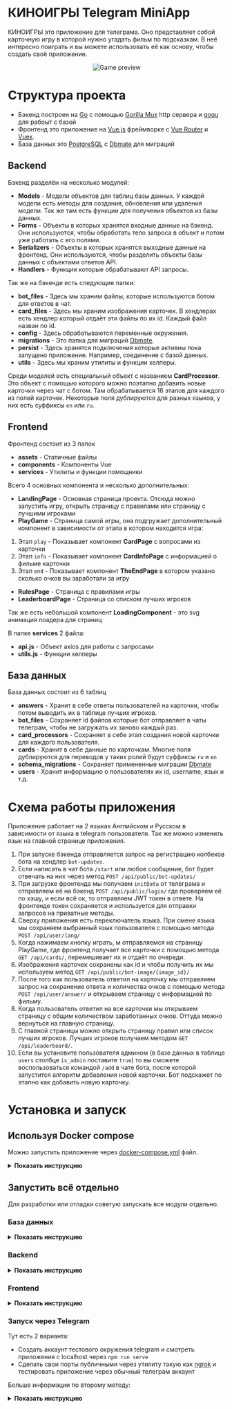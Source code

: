 # КИНОИГРЫ Telegram MiniApp

КИНОИГРЫ это приложение для телеграма. Оно представляет собой карточную игру в которой 
нужно угадать фильм по подсказкам. В неё интересно поиграть и вы можете использовать её 
как основу, чтобы создать своё приложение.

<div align="center">
    <img src=https://github.com/Sergey-pr/movie-games-tg/raw/main/assets/preview.gif
    alt="Game preview">
</div>

# Структура проекта

* Бэкенд построен на <a href=https://go.dev/>Go</a> с помощью 
  <a href=https://github.com/gorilla/mux#gorillamux>Gorilla Mux</a> 
  http сервера и <a href=https://github.com/doug-martin/goqu#readme>goqu</a>
  для рабоыт с базой
* Фронтенд это приложение на <a href=https://vuejs.org/>Vue.js</a>
  фреймворке с <a href=https://router.vuejs.org/>Vue Router</a> и
  <a href=https://vuex.vuejs.org/>Vuex</a>.
* База данных это <a href=https://www.postgresql.org/>PostgreSQL</a> с 
  <a href=https://github.com/amacneil/dbmate#dbmate>Dbmate</a> для миграций

## Backend

Бэкенд разделён на несколько модулей:
* **Models** - Модели объектов для таблиц базы данных. У каждой модели есть методы для 
  создания, обновления или удаления модели. Так же там есть функции для получения
  объектов из базы данных.
* **Forms** - Объекты в которых хранятся входные данные на бэкенд. Они используются, чтобы
  обработать тело запроса в объект и потом уже работать с его полями.
* **Serializers** - Объекты в которых хранятся выходные данные на фронтенд. Они
  используются, чтобы разделить объекты базы данных с объектами ответов API.
* **Handlers** - Функции которые обрабатывают API запросы.

Так же на бэкенде есть следующие папки:
* **bot_files** - Здесь мы храним файлы, которые используются ботом для ответов в чат.
* **card_files** - Здесь мы храним изображения карточек. В хендлерах есть хендлер который
  отдаёт эти файлы по их id. Каждый файл назван по id.
* **config** - Здесь обрабатываются переменные окружения.
* **migrations** - Это папка для миграций
  <a href=https://github.com/amacneil/dbmate#dbmate>Dbmate</a>.
* **persist** - Здесь хранятся подключения которые активны пока запущено приложение.
  Например, соединение с базой данных.
* **utils** - Здесь мы храним утилиты и функции хелперы.

Среди моделей есть специальный объект с названием **CardProcessor**.
Это объект с помощью которого можно поэтапно добавить новые карточки через чат с ботом.
Там обрабатывается 16 этапов для каждого из полей карточек. Некоторые поля дублируются
для разных языков, у них есть суффиксы `en` или `ru`.

## Frontend

Фронтенд состоит из 3 папок

* **assets** - Статичные файлы
* **components** - Компоненты Vue
* **services** - Утилиты и функции помощники

Всего 4 основных компонента и несколько дополнительных:

* **LandingPage** - Основная страница проекта. Отсюда можно запустить игру,
  открыть страницу с правилами или страницу с лучшими игроками
* **PlayGame** - Страница самой игры, она подгружает дополнительный компонент в 
  зависимости от этапа в котором находится игра:
1. Этап `play` - Показывает компонент **CardPage** с вопросами из карточки
2. Этап `info` - Показывает компонент **CardInfoPage** с информацией о фильме карточки
3. Этап `end` - Показывает компонент **TheEndPage** в котором указано сколько очков вы заработали за игру
* **RulesPage** - Страница с правилами игры
* **LeaderboardPage** - Страница со списком лучших игроков

Так же есть небольшой компонент **LoadingComponent** - это svg анимация лоадера для страниц

В папке **services** 2 файла:
* **api.js** - Объект axios для работы с запросами
* **utils.js** - Функции хелперы

## База данных

База данных состоит из 6 таблиц

* **answers** - Хранит в себе ответы пользователей на карточки, чтобы потом выводить
  их в таблице лучших игроков.
* **bot_files** - Сохраняет id файлов которые бот отправляет в чаты телеграм,
  чтобы не загружать их заново каждый раз.
* **card_processors** - Сохраняет в себе этап создания новой карточки для каждого пользователя.
* **cards** - Хранит в себе данные по карточкам. Многие поля дублируются для переводов
  у таких ролей будут суффиксы `ru` и `en`
* **schema_migrations** - Сохраняет примененные миграции
  <a href=https://github.com/amacneil/dbmate#dbmate>Dbmate</a>
* **users** - Хранит информацию о пользователях их id, username, язык и т.д.

# Схема работы приложения

Приложение работает на 2 языках Английском и Русском в зависимости от языка в telegram пользователя.
Так же можно изменить язык на главной странице приложения.

1. При запуске бэкенда отправляется запрос на регистрацию колбеков бота на хендлер `bot-updates`.
2. Если написать в чат бота `/start` или любое сообщение, бот будет отвечать на них через метод
   `POST /api/public/bot-updates/`
3. При загрузке фронтенда мы получаем `initData` от телеграма и отправляем её на бэкенд `POST /api/public/login/`
   где проверяем её по хэшу, и если всё ок, то отправляем JWT токен в ответе.
   На фронтенде токен сохраняется и используется для отправки запросов на приватные методы.
4. Сверху приложения есть переключатель языка. При смене языка мы сохраняем выбранный
   язык пользователя с помощью метода `POST /api/user/lang/`
5. Когда нажимаем кнопку играть, м отправляемся на страницу PlayGame, где фронтенд
   получает все карточки с помощью метода `GET /api/cards/`, перемешивает их и отдаёт по очереди.
6. Изображения карточек сохранены как id и чтобы получить их мы используем метод
   `GET /api/public/bot-image/{image_id}/`
7. После того как пользователь ответил на карточку мы отправляем запрос на сохранение 
   ответа и количества очков с помощью метода `POST /api/user/answer/` и открываем страницу с 
   информацией по фильму.
8. Когда пользователь ответил на все карточки мы открываем страницу с общим количеством 
   заработанных очков. Оттуда можно вернуться на главную страницу.
9. С главной страницы можно открыть страницу правил или список лучших игроков. Лучших
   игроков получаем методом `GET /api/leaderboard/`.
10. Если вы установите пользователя админом (в базе данных в таблице `users` столбце `is_admin` поставите `true`)
    то вы сможете воспользоваться командой `/add` в чате бота, после которой запустится алгоритм добавления новой 
    карточки. Бот подскажет по этапно как добавить новую карточку.

# Установка и запуск

## Используя Docker compose

Можно запустить приложение через 
<a href=https://github.com/Sergey-pr/movie-games-tg/blob/main/docker-compose.yml>
docker-compose.yml</a> файл.

<details><summary><b>Показать инструкцию</b></summary>

1. Установите <a href=https://www.docker.com/>Docker</a> и убедитесь что с ним установился
   <a href=https://docs.docker.com/compose/gettingstarted/>Docker Compose</a>.
2. Сделайте копию файла 
   <a href=https://github.com/Sergey-pr/movie-games-tg/blob/main/docker-compose.yml>
   docker-compose.yml</a> и назовите её docker-compose.yml.local
3. Измените значения **Переменных Окружения** на нужные вам

```dotenv
# frontend

# VUE_APP_BASE_URL это адрес бэкенда, туда будут идти запросы с фронтенда
VUE_APP_BASE_URL=localhost:8888


#backend

# DATABASE это DSN строка подключения к базе данных
DATABASE='user=postgres password=postgres host=localhost port=5432 dbname=movie_games sslmode=disable'
# JWT_TOKEN это строка секрет для генерации JWT токенов
JWT_TOKEN=sfhjahkfg8749GHGJHgjhds
# TELEGRAM_BOT_TOKEN это токен вашего телеграм бота, его можно получить у @BotFather 
# в телеграм при регистрации бота
TELEGRAM_BOT_TOKEN=123456789:qwertyuioASDFGHJKLzxcvbnm
# FRONTEND_HOSTNAME это адрес фронтенда
FRONTEND_HOSTNAME=localhost:8080
# BACKEND_HOSTNAME это адрес бэкенда
BACKEND_HOSTNAME=localhost:8888


# migrator
# Это сервис применяющий миграции

# DBMATE_NO_DUMP_SCHEMA это переменная для создания схемы базы. При true файл схемы не создаётся
# т.к. он нам не нужен тут стоит true
DBMATE_NO_DUMP_SCHEMA=true
# DBMATE_MIGRATIONS_DIR это папка с миграциями Dbmate у нас это migrations
DBMATE_MIGRATIONS_DIR=migrations
# DATABASE_URL это строка подключения к базе, теперь в другом виде
DATABASE_URL=postgres://postgres:postgres@db:5432/movie_games?sslmode=disable


# database
# Здесь указываются логопасы базы
POSTGRES_USER=postgres
POSTGRES_PASSWORD=postgres
POSTGRES_DB=movie_games
```
4. Измените файл `nginx.conf` на нужные вам настройки nginx
5. Запустите команду `docker-compose -f docker-compose.yml.local build` чтобы собрать докер контейнеры
6. Запустите `docker-compose -f docker-compose.yml.local up -d` чтобы запустить проект
7. После этого колбеки от сообщений телеграма привяжутся к адресу бота, но будет нужно еще
   установить адрес фронтенда на кнопку боту у @BotFather чтобы приложение можно было открыть по кнопке.

</details>

## Запустить всё отдельно

Для разработки или отладки советую запускать все модули отдельно.

### База данных

<details><summary><b>Показать инструкцию</b></summary>

1. Создайте базу данных <a href=https://www.postgresql.org/>PostgreSQL</a>
2. Установите <a href=https://github.com/amacneil/dbmate#dbmate>Dbmate</a>
3. В папке backend заполните .env файл с **Переменными Окружения** для 
   <a href=https://github.com/amacneil/dbmate#dbmate>Dbmate</a>
```dotenv
# DBMATE_NO_DUMP_SCHEMA это переменная для создания схемы базы. При true файл схемы не создаётся
# т.к. он нам не нужен тут стоит true
DBMATE_NO_DUMP_SCHEMA=true
# DBMATE_MIGRATIONS_DIR это папка с миграциями Dbmate у нас это migrations
DBMATE_MIGRATIONS_DIR=migrations
# DATABASE_URL это строка подключения к базе, теперь в другом виде
DATABASE_URL=postgres://postgres:postgres@db:5432/movie_games?sslmode=disable
```
4. Запустите команду `dbmate up` чтобы применить миграции
</details>

### Backend

<details><summary><b>Показать инструкцию</b></summary>

1. Установите <a href=https://go.dev/>Go</a> версии 1.20 или новее
2. Перейдите в папку backend
3. Укажите **Переменные Окружения**
```dotenv
# REST_LISTEN это адрес на котором бэкенд слушает запросы
REST_LISTEN=0.0.0.0:8888
# DATABASE это DSN строка подключения к базе данных
DATABASE='user=postgres password=postgres host=localhost port=5432 dbname=movie_games sslmode=disable'
# JWT_TOKEN это строка секрет для генерации JWT токенов
JWT_TOKEN=sfhjahkfg8749GHGJHgjhds
# TELEGRAM_BOT_TOKEN это токен вашего телеграм бота, его можно получить у @BotFather 
# в телеграм при регистрации бота
TELEGRAM_BOT_TOKEN=123456789:qwertyuioASDFGHJKLzxcvbnm
# FRONTEND_HOSTNAME это адрес фронтенда
FRONTEND_HOSTNAME=localhost:8080
# BACKEND_HOSTNAME это адрес бэкенда
BACKEND_HOSTNAME=localhost:8888
```
4. Запустите `go mod download` чтобы установить зависимости
5. Запустите `go build main.go` чтобы стартануть веб сервер бэкенда

</details>

### Frontend

<details><summary><b>Показать инструкцию</b></summary>

1. Установите <a href=https://nodejs.org/en>Node.js</a>
2. Перейдите в папку frontend
3. Запустите `npm install` чтобы установить зависимости
4. Запустите `npm run serve` чтобы запустить сервер фронтенда на localhost.
   Так же можно использовать `npm run dev` который сгенерирует статичные html
   файлы в папке dist и генерировать новые при каждом изменении. Их можно потом
   отдавать любым веб сервером, например:
   <a href=https://www.npmjs.com/package/serve>serve</a>.

</details>

### Запуск через Telegram

Тут есть 2 варианта:
* Создать аккаунт тестового окружения telegram и смотреть приложения с localhost 
  через `npm run serve`
* Сделать свои порты публичными через утилиту такую как
  <a href=https://ngrok.com/>ngrok</a> и тестировать приложение через обычный телеграм 
  аккаунт

Больше информации по второму методу:

<details><summary><b>Показать инструкцию</b></summary>

1. Зарегистрируйтесь на <a href=https://ngrok.com/>ngrok</a>
2. Настройте конфиг ngrok для работы с двумя портами
```yml
version: "2"
authtoken: yourNgrokToken
tunnels:
  backend:
    proto: http
    addr: 8888
  frontend:
    proto: http
    addr: 8080
```
3. Замените **Переменные Окружения** бэкенда на адреса из ngrok:
```dotenv
FRONTEND_HOSTNAME=https://2acf-188-233-88-176.ngrok-free.app
BACKEND_HOSTNAME=https://7cc1-188-233-88-176.ngrok-free.app
```
4. Запустите бэкенд с помощью `go build main.go`. Сервер запустится на порте 8888,
   порт можно изменить с помощью **Переменной Окружения** `REST_LISTEN`
5. Замените **Переменные Окружения** фронтенда на адрес из ngrok:
```dotenv
# VUE_APP_BASE_URL это адрес бэкенда, туда будут идти запросы с фронтенда
VUE_APP_BASE_URL=https://7cc1-188-233-88-176.ngrok-free.app
```
6. Запустите фронтенд командой `npm run dev` чтобы сгенерировалась папка dist
7. Запустите веб сервер <a href=https://www.npmjs.com/package/serve>serve</a>
   командой `serve -l 8080` в папке frontend
8. Укажите адрес фронтенда ngrok как адрес кнопки меню бота у @BotFather в телеграм
9. Теперь можете открыть приложение через telegram. Больше информации по отладке приложений в телеграм 
   <a href=https://core.telegram.org/bots/webapps#testing-mini-apps>Здесь</a>
</details>
